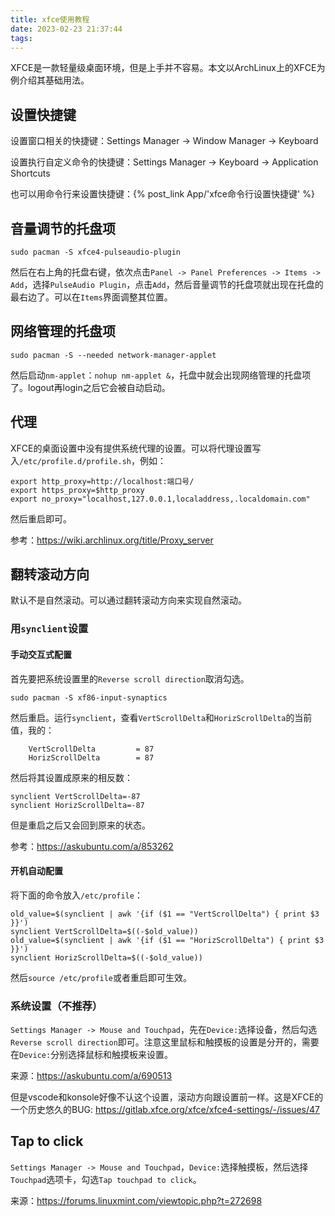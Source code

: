 ```yaml
---
title: xfce使用教程
date: 2023-02-23 21:37:44
tags:
---
```


XFCE是一款轻量级桌面环境，但是上手并不容易。本文以ArchLinux上的XFCE为例介绍其基础用法。

## 设置快捷键

设置窗口相关的快捷键：Settings Manager -> Window Manager -> Keyboard

设置执行自定义命令的快捷键：Settings Manager -> Keyboard -> Application Shortcuts

也可以用命令行来设置快捷键：{% post_link App/'xfce命令行设置快捷键' %}

## 音量调节的托盘项

```shell
sudo pacman -S xfce4-pulseaudio-plugin
```

然后在右上角的托盘右键，依次点击`Panel -> Panel Preferences -> Items -> Add`，选择`PulseAudio Plugin`，点击`Add`，然后音量调节的托盘项就出现在托盘的最右边了。可以在`Items`界面调整其位置。

## 网络管理的托盘项

```shell
sudo pacman -S --needed network-manager-applet
```

然后启动`nm-applet`：`nohup nm-applet &`，托盘中就会出现网络管理的托盘项了。logout再login之后它会被自动启动。

## 代理

XFCE的桌面设置中没有提供系统代理的设置。可以将代理设置写入`/etc/profile.d/profile.sh`，例如：

```shell
export http_proxy=http://localhost:端口号/
export https_proxy=$http_proxy
export no_proxy="localhost,127.0.0.1,localaddress,.localdomain.com"
```

然后重启即可。

参考：<https://wiki.archlinux.org/title/Proxy_server>

## 翻转滚动方向

默认不是自然滚动。可以通过翻转滚动方向来实现自然滚动。

### 用`synclient`设置

#### 手动交互式配置

首先要把系统设置里的`Reverse scroll direction`取消勾选。

```shell
sudo pacman -S xf86-input-synaptics
```

然后重启。运行`synclient`，查看`VertScrollDelta`和`HorizScrollDelta`的当前值，我的：

```text
    VertScrollDelta         = 87
    HorizScrollDelta        = 87
```

然后将其设置成原来的相反数：

```text
synclient VertScrollDelta=-87
synclient HorizScrollDelta=-87
```

但是重启之后又会回到原来的状态。

参考：<https://askubuntu.com/a/853262>

#### 开机自动配置

将下面的命令放入`/etc/profile`：

```shell
old_value=$(synclient | awk '{if ($1 == "VertScrollDelta") { print $3 }}')
synclient VertScrollDelta=$((-$old_value))
old_value=$(synclient | awk '{if ($1 == "HorizScrollDelta") { print $3 }}')
synclient HorizScrollDelta=$((-$old_value))
```

然后`source /etc/profile`或者重启即可生效。

### 系统设置（不推荐）

`Settings Manager -> Mouse and Touchpad`，先在`Device:`选择设备，然后勾选`Reverse scroll direction`即可。注意这里鼠标和触摸板的设置是分开的，需要在`Device:`分别选择鼠标和触摸板来设置。

来源：<https://askubuntu.com/a/690513>

但是vscode和konsole好像不认这个设置，滚动方向跟设置前一样。这是XFCE的一个历史悠久的BUG: <https://gitlab.xfce.org/xfce/xfce4-settings/-/issues/47>

## Tap to click

`Settings Manager -> Mouse and Touchpad`，`Device:`选择触摸板，然后选择`Touchpad`选项卡，勾选`Tap touchpad to click`。

来源：<https://forums.linuxmint.com/viewtopic.php?t=272698>
